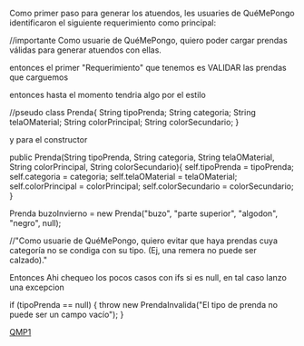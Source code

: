 Como primer paso para generar los atuendos, les usuaries de QuéMePongo identificaron el siguiente requerimiento como principal:

//importante
Como usuarie de QuéMePongo, quiero poder cargar prendas válidas para generar atuendos con ellas.

entonces el primer "Requerimiento" que tenemos es VALIDAR las prendas que carguemos


entonces hasta el momento tendria algo por el estilo

//pseudo
class Prenda{
    String tipoPrenda;
    String categoria;
    String telaOMaterial;
    String colorPrincipal;
    String colorSecundario;
}

y para el constructor 

public Prenda(String tipoPrenda, String categoria, String telaOMaterial, String colorPrincipal, String colorSecundario){
self.tipoPrenda = tipoPrenda;
self.categoria = categoria;
self.telaOMaterial = telaOMaterial;
self.colorPrincipal = colorPrincipal;
self.colorSecundario = colorSecundario;
}

Prenda buzoInvierno = new Prenda("buzo", "parte superior", "algodon", "negro", null);

//"Como usuarie de QuéMePongo, quiero evitar que haya prendas cuya categoría no se condiga con su tipo. (Ej, una remera no puede ser calzado)."

Entonces Ahi chequeo los pocos casos con ifs si es null, en tal caso lanzo una excepcion

if (tipoPrenda == null) {
throw new PrendaInvalida("El tipo de prenda no puede ser un campo vacío");
}


[QMP1](https://docs.google.com/document/d/1k1f-9AuIohlBGB2soSNePJ6jLxM37_tZeSD-hW_esIQ/edit)